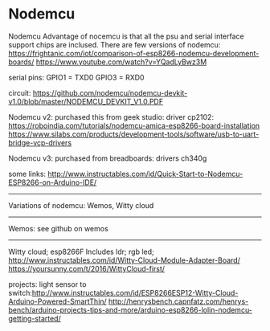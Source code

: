 # Nodemcu

Nodemcu 
Advantage of nocemcu is that all the psu and serial interface support chips are inclused. 
There are few versions of nodemcu: https://frightanic.com/iot/comparison-of-esp8266-nodemcu-development-boards/
https://www.youtube.com/watch?v=YQadLyBwz3M

serial pins:
GPIO1 = TXD0
GPIO3 = RXD0

circuit: https://github.com/nodemcu/nodemcu-devkit-v1.0/blob/master/NODEMCU_DEVKIT_V1.0.PDF


Nodemcu v2: purchased this from geek studio: driver cp2102:
https://roboindia.com/tutorials/nodemcu-amica-esp8266-board-installation
https://www.silabs.com/products/development-tools/software/usb-to-uart-bridge-vcp-drivers


Nodemcu v3: purchased from breadboards: drivers ch340g 


some links:
http://www.instructables.com/id/Quick-Start-to-Nodemcu-ESP8266-on-Arduino-IDE/


-----------------------------
Variations of nodemcu: Wemos, Witty cloud

----------------------------
Wemos: see github on wemos

------------------------------
Witty cloud; esp8266F
Includes ldr; rgb led; 
http://www.instructables.com/id/Witty-Cloud-Module-Adapter-Board/
https://yoursunny.com/t/2016/WittyCloud-first/


projects:
light sensor to switch:http://www.instructables.com/id/ESP8266ESP12-Witty-Cloud-Arduino-Powered-SmartThin/
http://henrysbench.capnfatz.com/henrys-bench/arduino-projects-tips-and-more/arduino-esp8266-lolin-nodemcu-getting-started/




